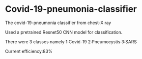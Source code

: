 # Covid-19-pneumonia-classifier
The covid-19-pneumonia classifier from chest-X ray

Used a pretrained Resnet50 CNN model for classification.

There were 3 classes namely
1:Covid-19
2:Pneumocystis
3:SARS

Current efficiency:83%
